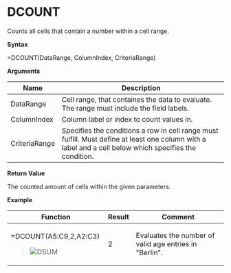 # DCOUNT

Counts all cells that contain a number within a cell range.

**Syntax**

=DCOUNT(DataRange, ColumnIndex, CriteriaRange)

**Arguments**

| Name          | Description                                                                                                                                             |
|---------------|---------------------------------------------------------------------------------------------------------------------------------------------------------|
| DataRange     | Cell range, that containes the data to evaluate. The range must include the field labels.                                                               |
| ColumnIndex   | Column label or index to count values in.                                                                                                               |
| CriteriaRange | Specifies the conditions a row in cell range must fulfill. Must define at least one column with a label and a cell below which specifies the condition. |

**Return Value**

The counted amount of cells within the given parameters.

**Example**

<table>
<colgroup>
<col style="width: 45%" />
<col style="width: 10%" />
<col style="width: 45%" />
</colgroup>
<thead>
<tr class="header">
<th>Function</th>
<th>Result</th>
<th>Comment</th>
</tr>
</thead>
<tbody>
<tr class="odd">
<td><p>=DCOUNT(<span class="blue">A5:C9</span>,2,<span class="red">A2:C3</span>)</p>
<blockquote>
<p><img src="/images/DSUM.PNG" alt="DSUM" /></p>
</blockquote></td>
<td><p>2</p></td>
<td><p>Evaluates the number of valid age entries in "Berlin".</p></td>
</tr>
</tbody>
</table>
